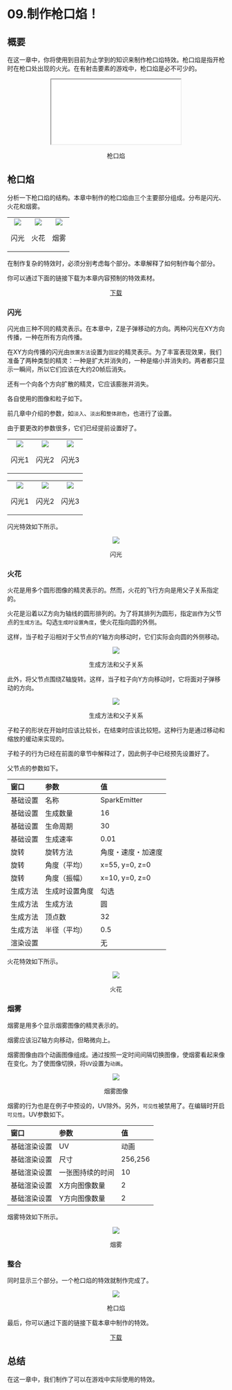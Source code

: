 ﻿# 09.制作枪口焰！

## 概要

在这一章中，你将使用到目前为止学到的知识来制作枪口焰特效。枪口焰是指开枪时在枪口处出现的火光。在有射击要素的游戏中，枪口焰是必不可少的。

<div align="center">
<iframe src='../../Sample/viewer_en.html#09_02_Sample/09.efk'></iframe>
<p>枪口焰</p>
</div>

## 枪口焰

分析一下枪口焰的结构。本章中制作的枪口焰由三个主要部分组成。分布是闪光、火花和烟雾。

<div align="center">
<table>
<tr>

<td>
<div align="center">
<img src="../../img/Tutorial/09/flash.png">
<p>闪光</p>
</div>
</td>

<td>
<div align="center">
<img src="../../img/Tutorial/09/spark.png">
<p>火花</p>
</div>
</td>

<td>
<div align="center">
<img src="../../img/Tutorial/09/smoke.png">
<p>烟雾</p>
</div>
</td>

</tr>
</table>
</div>

在制作复杂的特效时，必须分别考虑每个部分。本章解释了如何制作每个部分。

你可以通过下面的链接下载为本章内容预制的特效素材。

<div align="center">
<a href = "../../Sample/09_01_Sample.zip">下载</a>
</div>

### 闪光

闪光由三种不同的精灵表示。在本章中，Z是子弹移动的方向。两种闪光在XY方向传播，一种在所有方向传播。

在XY方向传播的闪光由```放置方法```设置为```固定```的精灵表示。为了丰富表现效果，我们准备了两种类型的精灵：一种是扩大并消失的，一种是缩小并消失的。两者都只显示一瞬间，所以它们应该在大约20帧后消失。

还有一个向各个方向扩散的精灵，它应该膨胀并消失。

各自使用的图像和粒子如下。

前几章中介绍的参数，如```淡入```、```淡出```和```整体颜色```，也进行了设置。

由于要更改的参数很多，它们已经提前设置好了。

<div align="center">
<table>
<tr>

<td>
<div align="center">
<img src="../../img/Tutorial/09/flash1.png">
<p>闪光1</p>
</div>
</td>

<td>
<div align="center">
<img src="../../img/Tutorial/09/flash2.png">
<p>闪光2</p>
</div>
</td>

<td>
<div align="center">
<img src="../../img/Tutorial/09/flash3.png">
<p>闪光3</p>
</div>
</td>

</tr>
</table>
</div>

<div align="center">
<table>
<tr>

<td>
<div align="center">
<img src="../../img/Tutorial/09/flash1_image.png">
<p>闪光1</p>
</div>
</td>

<td>
<div align="center">
<img src="../../img/Tutorial/09/flash2_image.png">
<p>闪光2</p>
</div>
</td>

<td>
<div align="center">
<img src="../../img/Tutorial/09/flash3_image.png">
<p>闪光3</p>
</div>
</td>

</tr>
</table>
</div>

闪光特效如下所示。

<div align="center">
<img src="../../img/Tutorial/09/flash.gif">
<p>闪光</p>
</div>

### 火花

火花是用多个圆形图像的精灵表示的。然而，火花的飞行方向是用父子关系指定的。

火花是沿着以Z方向为轴线的圆形排列的。为了将其排列为圆形，指定```圆```作为父节点的```生成方法```。勾选```生成时设置角度```，使火花指向圆的外侧。

这样，当子粒子沿相对于父节点的Y轴方向移动时，它们实际会向圆的外侧移动。

<div align="center">
<img src="../../img/Tutorial/09/parent.png">
<p>生成方法和父子关系</p>
</div>

此外，将父节点围绕Z轴旋转。这样，当子粒子向Y方向移动时，它将面对子弹移动的方向。

<div align="center">
<img src="../../img/Tutorial/09/rotatedParent.png">
<p>生成方法和父子关系</p>
</div>

子粒子的形状在开始时应该比较长，在结束时应该比较短。这种行为是通过移动和缩放的缓动来实现的。

子粒子的行为已经在前面的章节中解释过了，因此例子中已经预先设置好了。

父节点的参数如下。

|窗口|参数|值|
|:----|:----|:----|
|基础设置|名称|SparkEmitter|
|基础设置|生成数量|16|
|基础设置|生命周期|30|
|基础设置|生成速率|0.01|
|旋转|旋转方法|角度・速度・加速度|
|旋转|角度（平均）|x=55, y=0, z=0|
|旋转|角度（振幅）|x=10, y=0, z=0|
|生成方法|生成时设置角度|勾选|
|生成方法|生成方法|圆|
|生成方法|顶点数|32|
|生成方法|半径（平均）|0.5|
|渲染设置||无|

火花特效如下所示。

<div align="center">
<img src="../../img/Tutorial/09/spark.gif">
<p>火花</p>
</div>

### 烟雾

烟雾是用多个显示烟雾图像的精灵表示的。

烟雾应该沿Z轴方向移动，但略微向上。

烟雾图像由四个动画图像组成。通过按照一定时间间隔切换图像，使烟雾看起来像在变化。为了使图像切换，将```UV```设置为```动画```。

<div align="center">
<img src="../../img/Tutorial/09/smoke_image.png">
<p>烟雾图像</p>
</div>

烟雾的行为也是在例子中预设的，UV除外。另外，```可见性```被禁用了。在编辑时开启```可见性```。UV参数如下。

|窗口|参数|值|
|:----|:----|:----|
|基础渲染设置|UV|动画|
|基础渲染设置|尺寸|256,256|
|基础渲染设置|一张图持续的时间|10|
|基础渲染设置|X方向图像数量|2|
|基础渲染设置|Y方向图像数量|2|

烟雾特效如下所示。

<div align="center">
<img src="../../img/Tutorial/09/smoke.gif">
<p>烟雾</p>
</div>

### 整合

同时显示三个部分。一个枪口焰的特效就制作完成了。

<div align="center">
<img src="../../img/Tutorial/09/completed.gif">
<p>枪口焰</p>
</div>

最后，你可以通过下面的链接下载本章中制作的特效。

<div align="center">
<a href = "../../Sample/09_02_Sample.zip">下载</a>
</div>

## 总结

在这一章中，我们制作了可以在游戏中实际使用的特效。
